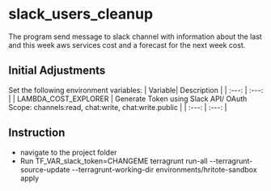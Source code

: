 # slack_users_cleanup
 The program send message to slack channel with information about the last and this week aws services cost and a forecast for the next week cost.
## Initial Adjustments 
Set the following environment variables: 
| Variable| Description |
| :---: | :---: |
| LAMBDA_COST_EXPLORER | Generate Token using Slack API/ OAuth Scope: channels:read, chat:write, chat:write.public |
| :---: | :---: |


## Instruction
  - navigate to the project folder
  - Run TF_VAR_slack_token=CHANGEME  terragrunt run-all --terragrunt-source-update --terragrunt-working-dir environments/hritote-sandbox apply
  
  
